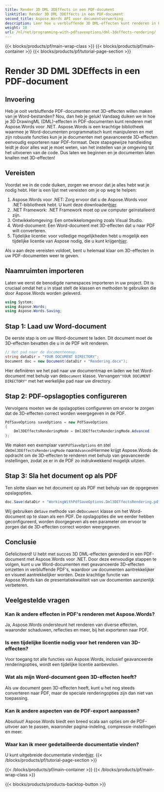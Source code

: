 ```yaml
---
title: Render 3D DML 3DEffects in een PDF-document
linktitle: Render 3D DML 3DEffects in een PDF-document
second_title: Aspose.Words API voor documentverwerking
description: Leer hoe u verbluffende 3D DML-effecten kunt renderen in PDF-documenten met Aspose.Words voor .NET met deze uitgebreide stapsgewijze handleiding.
weight: 10
url: /nl/net/programming-with-pdfsaveoptions/dml-3deffects-rendering/
---
```


{{< blocks/products/pf/main-wrap-class >}}
{{< blocks/products/pf/main-container >}}
{{< blocks/products/pf/tutorial-page-section >}}

# Render 3D DML 3DEffects in een PDF-document

## Invoering

Heb je ooit verbluffende PDF-documenten met 3D-effecten willen maken van je Word-bestanden? Nou, dan heb je geluk! Vandaag duiken we in hoe je 3D DrawingML (DML)-effecten in PDF-documenten kunt renderen met Aspose.Words voor .NET. Aspose.Words is een krachtige bibliotheek waarmee je Word-documenten programmatisch kunt manipuleren en met zijn robuuste functies kun je je documenten met geavanceerde 3D-effecten eenvoudig exporteren naar PDF-formaat. Deze stapsgewijze handleiding leidt je door alles wat je moet weten, van het instellen van je omgeving tot het uitvoeren van de code. Dus laten we beginnen en je documenten laten knallen met 3D-effecten!

## Vereisten

Voordat we in de code duiken, zorgen we ervoor dat je alles hebt wat je nodig hebt. Hier is een lijst met vereisten om je op weg te helpen:

1.  Aspose.Words voor .NET: Zorg ervoor dat u de Aspose.Words voor .NET-bibliotheek hebt. U kunt deze downloaden[hier](https://releases.aspose.com/words/net/).
2. .NET Framework: .NET Framework moet op uw computer geïnstalleerd zijn.
3. Ontwikkelomgeving: Een ontwikkelomgeving zoals Visual Studio.
4. Word-document: Een Word-document met 3D-effecten dat u naar PDF wilt converteren.
5.  Tijdelijke licentie: voor volledige mogelijkheden hebt u mogelijk een tijdelijke licentie van Aspose nodig, die u kunt krijgen[hier](https://purchase.aspose.com/temporary-license/).

Als u aan deze vereisten voldoet, bent u helemaal klaar om 3D-effecten in uw PDF-documenten weer te geven.

## Naamruimten importeren

Laten we eerst de benodigde namespaces importeren in uw project. Dit is cruciaal omdat het u in staat stelt de klassen en methoden te gebruiken die door Aspose.Words worden geleverd.

```csharp
using System;
using Aspose.Words;
using Aspose.Words.Saving;
```

## Stap 1: Laad uw Word-document

De eerste stap is om uw Word-document te laden. Dit document moet de 3D-effecten bevatten die u in de PDF wilt renderen.

```csharp
// Het pad naar de documentenmap.
string dataDir = "YOUR DOCUMENT DIRECTORY";
Document doc = new Document(dataDir + "Rendering.docx");
```

 Hier definiëren we het pad naar uw documentmap en laden we het Word-document met behulp van de`Document` klasse. Vervangen`"YOUR DOCUMENT DIRECTORY"` met het werkelijke pad naar uw directory.

## Stap 2: PDF-opslagopties configureren

Vervolgens moeten we de opslagopties configureren om ervoor te zorgen dat de 3D-effecten correct worden weergegeven in de PDF.

```csharp
PdfSaveOptions saveOptions = new PdfSaveOptions
{
    Dml3DEffectsRenderingMode = Dml3DEffectsRenderingMode.Advanced
};
```

 We maken een exemplaar van`PdfSaveOptions` en stel de`Dml3DEffectsRenderingMode` naar`Advanced`Hiermee krijgt Aspose.Words de opdracht om de 3D-effecten te renderen met behulp van geavanceerde instellingen, zodat ze er in de PDF zo indrukwekkend mogelijk uitzien.

## Stap 3: Sla het document op als PDF

Ten slotte slaan we het document op als PDF met behulp van de opgegeven opslagopties.

```csharp
doc.Save(dataDir + "WorkingWithPdfSaveOptions.Dml3DEffectsRendering.pdf", saveOptions);
```

 Wij gebruiken de`Save` methode van de`Document` klasse om het Word-document op te slaan als een PDF. De opslagopties die we eerder hebben geconfigureerd, worden doorgegeven als een parameter om ervoor te zorgen dat de 3D-effecten correct worden weergegeven.

## Conclusie

Gefeliciteerd! U hebt met succes 3D DML-effecten gerenderd in een PDF-document met Aspose.Words voor .NET. Door deze eenvoudige stappen te volgen, kunt u uw Word-documenten met geavanceerde 3D-effecten omzetten in verbluffende PDF's, waardoor uw documenten aantrekkelijker en visueel aantrekkelijker worden. Deze krachtige functie van Aspose.Words kan de presentatiekwaliteit van uw documenten aanzienlijk verbeteren.

## Veelgestelde vragen

### Kan ik andere effecten in PDF's renderen met Aspose.Words?

Ja, Aspose.Words ondersteunt het renderen van diverse effecten, waaronder schaduwen, reflecties en meer, bij het exporteren naar PDF.

### Is een tijdelijke licentie nodig voor het renderen van 3D-effecten?

Voor toegang tot alle functies van Aspose.Words, inclusief geavanceerde renderingopties, wordt een tijdelijke licentie aanbevolen.

### Wat als mijn Word-document geen 3D-effecten heeft?

Als uw document geen 3D-effecten heeft, kunt u het nog steeds converteren naar PDF, maar de speciale renderingopties zijn dan niet van toepassing.

### Kan ik andere aspecten van de PDF-export aanpassen?

Absoluut! Aspose.Words biedt een breed scala aan opties om de PDF-uitvoer aan te passen, waaronder pagina-indeling, compressie-instellingen en meer.

### Waar kan ik meer gedetailleerde documentatie vinden?

 U kunt uitgebreide documentatie vinden[hier](https://reference.aspose.com/words/net/).
{{< /blocks/products/pf/tutorial-page-section >}}

{{< /blocks/products/pf/main-container >}}
{{< /blocks/products/pf/main-wrap-class >}}

{{< blocks/products/products-backtop-button >}}
